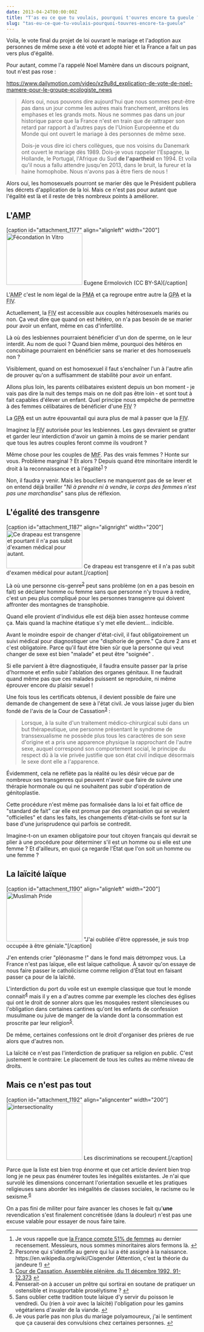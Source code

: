 ```yaml
---
date: 2013-04-24T00:00:00Z
title: "T'as eu ce que tu voulais, pourquoi t'ouvres encore ta gueule ?"
slug: "tas-eu-ce-que-tu-voulais-pourquoi-touvres-encore-ta-gueule"
---
```


Voila, le vote final du projet de loi ouvrant le mariage et l'adoption aux personnes de même sexe a été voté et adopté hier et la France a fait un pas vers plus d'égalité.

Pour autant, comme l'a rappelé Noel Mamère dans un discours poignant, tout n'est pas rose :

https://www.dailymotion.com/video/xz9u8d_explication-de-vote-de-noel-mamere-pour-le-groupe-ecologiste_news

<blockquote>
  Alors oui, nous pouvons dire aujourd'hui que nous sommes peut-être pas dans un jour comme les autres mais franchement, arrêtons les emphases et les grands mots. Nous ne sommes pas dans un jour historique parce que la France n'est en train que de rattraper son retard par rapport à d'autres pays de l'Union Européenne et du Monde qui ont ouvert le mariage à des personnes de même sexe.

  Dois-je vous dire ici chers collègues, que nos voisins du Danemark ont ouvert le mariage dès 1989. Dois-je vous rappeler l'Espagne, la Hollande, le Portugal, l'Afrique du Sud <strong>de l'apartheid</strong> en 1994. Et voila qu'il nous a fallu attendre jusqu'en 2013, dans le bruit, la fureur et la haine homophobe. Nous n'avons pas à être fiers de nous !
</blockquote>

Alors oui, les homosexuels pourront se marier dès que le Président publiera les décrets d'application de la loi. Mais ce n'est pas pour autant que l'égalité est là et il reste de très nombreux points à améliorer.

<h2>L'<abbr title="Assistance Médicale à la Procréation">AMP</abbr></h2>

[caption id="attachment_1177" align="alignleft" width="200"]<a href="https://aldarone.fr/wp-content/uploads/2013/04/ICSI.jpg"><img src="https://aldarone.fr/assets/ICSI-200x136.jpg" alt="Fécondation In Vitro" width="200" height="136" class="size-quarter wp-image-1177" /></a> Eugene Ermolovich (CC BY-SA)[/caption]

L'<abbr title="Assistance Médicale à la Procréation">AMP</abbr> c'est le nom légal de la <abbr title="Procréation Médicalement Assistée">PMA</abbr> et ça regroupe entre autre la <abbr title="Gestation Pour Autrui">GPA</abbr> et la <abbr title="Fécondation In Vitro">FIV</abbr>.

Actuellement, la <abbr title="Fécondation In Vitro">FIV</abbr> est accessible aux couples hétérosexuels mariés ou non. Ça veut dire que quand on est hétéro, on n'a pas besoin de se marier pour avoir un enfant, même en cas d'infertilité.

Là où des lesbiennes pourraient bénéficier d'un don de sperme, on le leur interdit. Au nom de quoi ? Quand bien même, pourquoi des hétéros en concubinage pourraient en bénéficier sans se marier et des homosexuels non ?

Visiblement, quand on est homosexuel il faut s'enchaîner l'un à l'autre afin de prouver qu'on a suffisamment de stabilité pour avoir un enfant.

Allons plus loin, les parents célibataires existent depuis un bon moment ‑ je vais pas dire la nuit des temps mais on ne doit pas être loin ‑ et sont tout à fait capables d'élever un enfant. Quel principe nous empêche de permettre à des femmes célibataires de bénéficier d'une <abbr title="Fécondation In Vitro">FIV</abbr> ?

La <abbr title="Gestation Pour Autrui">GPA</abbr> est un autre épouvantail qui aura plus de mal à passer que la <abbr title="Fécondation In Vitro">FIV</abbr>.

Imaginez la <abbr title="Fécondation In Vitro">FIV</abbr> autorisée pour les lesbiennes. Les gays devraient se gratter et garder leur interdiction d'avoir un gamin à moins de se marier pendant que tous les autres couples feront comme ils voudront ?

Même chose pour les couples de <abbr title="Male to Female">MtF</abbr>. Pas des vrais femmes ? Honte sur vous. Problème marginal ? Et alors ? Depuis quand être minoritaire interdit le droit à la reconnaissance et à l'égalité<sup id="fnref:1"><a href="1" rel="footnote">1</a></sup> ?

Non, il faudra y venir. Mais les boucliers ne manqueront pas de se lever et on entend déjà brailler "<em>Ni à prendre ni à vendre, le corps des femmes n'est pas une marchandise</em>" sans plus de réflexion.

<h2>L'égalité des transgenre</h2>

[caption id="attachment_1187" align="alignright" width="200"]<a href="https://aldarone.fr/wp-content/uploads/2013/04/DrapeauTranssexuel.png"><img src="https://aldarone.fr/assets/DrapeauTranssexuel-200x100.png" alt="Ce drapeau est transgenre et pourtant il n&#039;a pas subit d&#039;examen médical pour autant." width="200" height="100" class="size-quarter wp-image-1187" /></a> Ce drapeau est transgenre et il n'a pas subit d'examen médical pour autant.[/caption]

Là où une personne cis-genre<sup id="fnref:2"><a href="2" rel="footnote">2</a></sup> peut sans problème (on en a pas besoin en fait) se déclarer homme ou femme sans que personne n'y trouve à redire, c'est un peu plus compliqué pour les personnes transgenre qui doivent affronter des montagnes de transphobie.

Quand elle provient d'individus elle est déjà bien assez honteuse comme ça. Mais quand la machine étatique s'y met elle devient… indicible.

Avant le moindre espoir de changer d'état-civil, il faut obligatoirement un suivi médical pour diagnostiquer une "disphorie de genre." Ça dure 2 ans et c'est obligatoire. Parce qu'il faut être bien sûr que la personne qui veut changer de sexe est bien "malade" et peut être "soignée" .

Si elle parvient à être diagnostiquée, il faudra ensuite passer par la prise d'hormone et enfin subir l'ablation des organes génitaux. Il ne faudrait quand même pas que ces malades puissent se reproduire, ni même éprouver encore du plaisir sexuel !

Une fois tous les certificats obtenus, il devient possible de faire une demande de changement de sexe à l'état civil. Je vous laisse juger du bien fondé de l'avis de la Cour de Cassation<sup id="fnref:3"><a href="3" rel="footnote">3</a></sup> :

<blockquote>
  Lorsque, à la suite d'un traitement médico-chirurgical subi dans un but thérapeutique, une personne présentant le syndrome de transsexualisme ne possède plus tous les caractères de son sexe d'origine et a pris une apparence physique la rapprochant de l'autre sexe, auquel correspond son comportement social, le principe du respect dû à la vie privée justifie que son état civil indique désormais le sexe dont elle a l'apparence.
</blockquote>

Évidemment, cela ne reflète pas la réalité ou les désir vécue par de nombreux⋅ses transgenres qui peuvent n'avoir que faire de suivre une thérapie hormonale ou qui ne souhaitent pas subir d'opération de génitoplastie.

Cette procédure n'est même pas formalisée dans la loi et fait office de "standard de fait" car elle est promue par des organisation qui se veulent "officielles" et dans les faits, les changements d'état-civils se font sur la base d'une jurisprudence qui parfois se contredit.

Imagine-t-on un examen obligatoire pour tout citoyen français qui devrait se plier à une procédure pour déterminer s'il est un homme ou si elle est une femme ? Et d'ailleurs, en quoi ça regarde l'État que l'on soit un homme ou une femme ?

<h2>La laïcité laïque</h2>

[caption id="attachment_1190" align="alignleft" width="200"]<a href="https://aldarone.fr/wp-content/uploads/2013/04/MuslimahPride.jpg"><img src="https://aldarone.fr/assets/MuslimahPride-200x130.jpg" alt="Muslimah Pride" width="200" height="130" class="size-quarter wp-image-1190" /></a> "J'ai oubliée d'être oppressée, je suis trop occupée à être géniale."[/caption]

J'en entends crier "pléonasme !" dans le fond mais détrompez vous. La France n'est pas laïque, elle est laïque catholique. À savoir qu'on essaye de nous faire passer le catholicisme comme religion d'État tout en faisant passer ça pour de la laïcité.

L'interdiction du port du voile est un exemple classique que tout le monde connait<sup id="fnref:5"><a href="5" rel="footnote">4</a></sup> mais il y en a d'autres comme par exemple les cloches des églises qui ont le droit de sonner alors que les mosquées restent silencieuses ou l'obligation dans certaines cantines qu'ont les enfants de confession musulmane ou juive de manger de la viande dont la consommation est proscrite par leur religion<sup id="fnref:4"><a href="4" rel="footnote">5</a></sup>.

De même, certaines confessions ont le droit d'organiser des prières de rue alors que d'autres non.

La laïcité ce n'est pas l'interdiction de pratiquer sa religion en public. C'est justement le contraire: Le placement de tous les cultes au même niveau de droits.

<h2>Mais ce n'est pas tout</h2>

[caption id="attachment_1192" align="aligncenter" width="200"]<a href="https://aldarone.fr/wp-content/uploads/2013/04/intersectionality.jpg"><img src="https://aldarone.fr/wp-content/uploads/2013/04/intersectionality.jpg" alt="intersectionality" width="200" height="150" class="size-full wp-image-1192" /></a> Les discriminations se recoupent.[/caption]

Parce que la liste est bien trop énorme et que cet article devient bien trop long je ne peux pas énumérer toutes les inégalités existantes. Je n'ai que survolé les dimensions concernant l'orientation sexuelle et les pratiques religieuses sans aborder les inégalités de classes sociales, le racisme ou le sexisme.<sup id="fnref:6"><a href="6" rel="footnote">6</a></sup>

On a pas fini de militer pour faire avancer les choses le fait qu'<strong>une</strong> revendication s'est finalement concrétisée (dans la douleur) n'est pas une excuse valable pour essayer de nous faire taire.

<div class="footnotes">
<hr />
<ol>

<li id="fn:1">
Je vous rappelle que <a href="http://insee.fr/fr/themes/tableau.asp?reg_id=0&amp;ref_id=NATnon02145">la France compte 51% de femmes</a> au dernier recensement. Messieurs, nous sommes minoritaires alors fermons là.&#160;<a href="1" rev="footnote">&#8617;</a>
</li>

<li id="fn:2">
Personne qui s'identifie au genre qui lui a été assigné à la naissance. https://en.wikipedia.org/wiki/Cisgender (Attention, c'est la théorie du jandeure !)&#160;<a href="2" rev="footnote">&#8617;</a>
</li>

<li id="fn:3">
<a href="http://www.legifrance.gouv.fr/affichJuriJudi.do?oldAction=rechJuriJudi&amp;idTexte=JURITEXT000007030252&amp;fastReqId=1871450089&amp;fastPos=10">Cour de Cassation, Assemblée plénière, du 11 décembre 1992, 91-12.373</a>&#160;<a href="3" rev="footnote">&#8617;</a>
</li>

<li id="fn:5">
Penserait-on à accuser un prêtre qui sortirai en soutane de pratiquer un ostensible et insupportable prosélytisme ?&#160;<a href="5" rev="footnote">&#8617;</a>
</li>

<li id="fn:4">
Sans oublier cette tradition toute laïque d'y servir du poisson le vendredi. Ou (rien à voir avec la laïcité) l'obligation pour les gamins végétariens d'avaler de la viande.&#160;<a href="4" rev="footnote">&#8617;</a>
</li>

<li id="fn:6">
Je vous parle pas non plus du mariage polyamoureux, j'ai le sentiment que ça causerai des convulsions chez certaines personnes.&#160;<a href="6" rev="footnote">&#8617;</a>
</li>

</ol>
</div>
